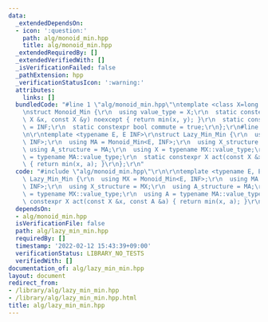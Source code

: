 ```yaml
---
data:
  _extendedDependsOn:
  - icon: ':question:'
    path: alg/monoid_min.hpp
    title: alg/monoid_min.hpp
  _extendedRequiredBy: []
  _extendedVerifiedWith: []
  _isVerificationFailed: false
  _pathExtension: hpp
  _verificationStatusIcon: ':warning:'
  attributes:
    links: []
  bundledCode: "#line 1 \"alg/monoid_min.hpp\"\ntemplate <class X=long long, X INF=1LL<<60>\r\
    \nstruct Monoid_Min {\r\n  using value_type = X;\r\n  static constexpr X op(const\
    \ X &x, const X &y) noexcept { return min(x, y); }\r\n  static constexpr X unit\
    \ = INF;\r\n  static constexpr bool commute = true;\r\n};\r\n#line 2 \"alg/lazy_min_min.hpp\"\
    \n\r\ntemplate <typename E, E INF>\r\nstruct Lazy_Min_Min {\r\n  using MX = Monoid_Min<E,\
    \ INF>;\r\n  using MA = Monoid_Min<E, INF>;\r\n  using X_structure = MX;\r\n \
    \ using A_structure = MA;\r\n  using X = typename MX::value_type;\r\n  using A\
    \ = typename MA::value_type;\r\n  static constexpr X act(const X &x, const A &a)\
    \ { return min(x, a); }\r\n};\r\n"
  code: "#include \"alg/monoid_min.hpp\"\r\n\r\ntemplate <typename E, E INF>\r\nstruct\
    \ Lazy_Min_Min {\r\n  using MX = Monoid_Min<E, INF>;\r\n  using MA = Monoid_Min<E,\
    \ INF>;\r\n  using X_structure = MX;\r\n  using A_structure = MA;\r\n  using X\
    \ = typename MX::value_type;\r\n  using A = typename MA::value_type;\r\n  static\
    \ constexpr X act(const X &x, const A &a) { return min(x, a); }\r\n};\r\n"
  dependsOn:
  - alg/monoid_min.hpp
  isVerificationFile: false
  path: alg/lazy_min_min.hpp
  requiredBy: []
  timestamp: '2022-02-12 15:43:39+09:00'
  verificationStatus: LIBRARY_NO_TESTS
  verifiedWith: []
documentation_of: alg/lazy_min_min.hpp
layout: document
redirect_from:
- /library/alg/lazy_min_min.hpp
- /library/alg/lazy_min_min.hpp.html
title: alg/lazy_min_min.hpp
---
```

